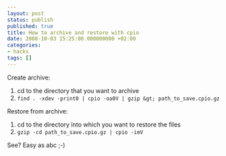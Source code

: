 ```yaml
---
layout: post
status: publish
published: true
title: How to archive and restore with cpio
date: 2008-10-03 15:25:00.000000000 +02:00
categories:
- hacks
tags: []
---
```

Create archive:
1. cd to the directory that you want to archive
2. `find . -xdev -print0 | cpio -oa0V | gzip &gt; path_to_save.cpio.gz`

Restore from archive:
1. cd to the directory into which you want to restore the files
2. `gzip -cd path_to_save.cpio.gz | cpio -imV`

See? Easy as abc ;-)
